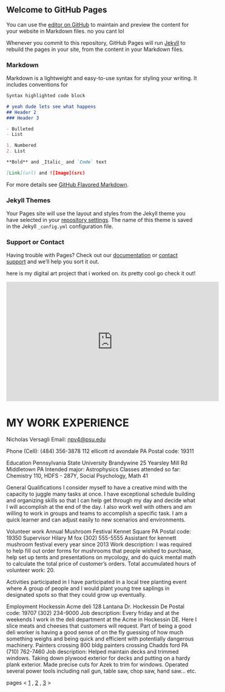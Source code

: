 ## Welcome to GitHub Pages

You can use the [editor on GitHub](https://github.com/NickyV1234/cool/edit/master/docs/index.md) to maintain and preview the content for your website in Markdown files. no you cant lol

Whenever you commit to this repository, GitHub Pages will run [Jekyll](https://jekyllrb.com/) to rebuild the pages in your site, from the content in your Markdown files.

### Markdown

Markdown is a lightweight and easy-to-use syntax for styling your writing. It includes conventions for

```markdown
Syntax highlighted code block

# yeah dude lets see what happens
## Header 2
### Header 3

- Bulleted
- List

1. Numbered
2. List

**Bold** and _Italic_ and `Code` text

[Link](url) and ![Image](src)
```

For more details see [GitHub Flavored Markdown](https://guides.github.com/features/mastering-markdown/).

### Jekyll Themes

Your Pages site will use the layout and styles from the Jekyll theme you have selected in your [repository settings](https://github.com/NickyV1234/cool/settings). The name of this theme is saved in the Jekyll `_config.yml` configuration file.

### Support or Contact

Having trouble with Pages? Check out our [documentation](https://docs.github.com/categories/github-pages-basics/) or [contact support](https://github.com/contact) and we’ll help you sort it out.

here is my digital art project that i worked on. its pretty cool go check it out!
<iframe width="560" height="315" src="https://www.youtube.com/embed/apmvGn8XNLM" frameborder="0" allow="accelerometer; autoplay; clipboard-write; encrypted-media; gyroscope; picture-in-picture" allowfullscreen></iframe>

# MY WORK EXPERIENCE
Nicholas Versagli
Email: npv4@psu.edu

Phone (Cell): (484) 356-3878
112 ellicott rd avondale PA
Postal code: 19311

Education
Pennsylvania State University Brandywine 
25 Yearsley Mill Rd Middletown PA
Intended major: Astrophysics
Classes attended so far: Chemistry 110, HDFS - 287Y, Social Psychology, Math 41

General Qualifications
I consider myself to have a creative mind with the capacity to juggle many tasks at once. I have exceptional schedule building and organizing skills so that I can help get through my day and decide what I will accomplish at the end of the day. I also work well with others and am willing to work in groups and teams to accomplish a specific task. I am a quick learner and can adjust easily to new scenarios and environments.

Volunteer work
Annual Mushroom Festival 
Kennet Square PA 
Postal code: 19350
Supervisor Hilary M fox (302) 555-5555
Assistant for kennett mushroom festival every year since 2013
Work description: I was required to help fill out order forms for mushrooms that people wished to purchase, help set up tents and presentations on mycology, and do quick mental math to calculate the total price of customer’s orders. Total accumulated hours of volunteer work: 20.

Activities participated in
I have participated in a local tree planting event where A group of people and I would plant young tree saplings in designated spots so that they could grow up eventually.

Employment
Hockessin Acme deli
128 Lantana Dr. Hockessin De
Postal code: 19707
(302) 234-9000
Job description: Every friday and at the weekends I work in the deli department at the Acme in Hockessin DE. Here I slice meats and cheeses that customers will request. Part of being a good deli worker is having a good sense of on the fly guessing of how much something weighs and being quick and efficient with potentially dangerous machinery.
Painters crossing
800 bldg painters crossing Chadds ford PA
(710) 762-7460
Job description: Helped maintain decks and trimmed windows. Taking down plywood exterior for decks and putting on a hardy plank exterior. Made precise cuts for Azek to trim for windows. Operated several power tools including nail gun, table saw, chop saw, hand saw… etc.  


pages < [1](index.md) , [2](index2.md) , [3](index3.md) >

